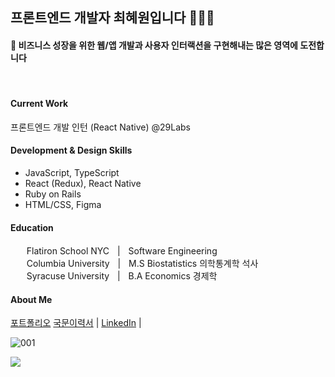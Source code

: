 ## 프론트엔드 개발자 최혜원입니다 👩🏻‍💻

#### 🌱 비즈니스 성장을 위한 웹/앱 개발과 사용자 인터랙션을 구현해내는 많은 영역에 도전합니다

<br>

#### Current Work
프론트엔드 개발 인턴 (React Native) @29Labs 

#### Development & Design Skills  
- JavaScript, TypeScript
- React (Redux), React Native
- Ruby on Rails
- HTML/CSS, Figma

#### Education
ㅤㅤFlatiron School NYCㅤ|ㅤSoftware Engineering
<br>
ㅤㅤColumbia Universityㅤ|ㅤM.S Biostatistics 의학통계학 석사
<br>
ㅤㅤSyracuse Universityㅤ|ㅤB.A Economics 경제학

#### About Me
[포트폴리오](https://frontendhyeni.tistory.com/2) 
[국문이력서](https://hyewonchoi.notion.site/44ac003d3beb4c00b494de8144a69f2c) |
[LinkedIn](https://www.linkedin.com/in/katiehchoi/) |

![001](https://user-images.githubusercontent.com/33072677/158925611-f6a6ce92-a1ad-4a60-8efb-d5b17d694d16.png)

![](https://komarev.com/ghpvc/?username=katieeech)

<!--
**katiehyewonchoi/katiehyewonchoi** is a ✨ _special_ ✨ repository because its `README.md` (this file) appears on your GitHub profile.

Here are some ideas to get you started:

- 🔭 I’m currently working on ...
- 🌱 I’m currently learning ...
- 👯 I’m looking to collaborate on ...
- 🤔 I’m looking for help with ...
- 💬 Ask me about ...
- 📫 How to reach me: ...
- 😄 Pronouns: ...
- ⚡ Fun fact: ...


[LinkedIn](https://www.linkedin.com/in/katiehchoi/)
<br>
[Email](hyewonchoi31@gmail.com)
<br>


I'm a frontend developer, who loves to design and code, currently working @29labs in Seoul, Korea
<br>

<br>

#### Development & Design Skills 🌱  
- JavaScript, TypeScript
- React, React Native, Redux
- Ruby on Rails
- Semantic HTML, CSS, Figma 🎨

#### Contact Info
hyewonchoi31@gmail.com
<br>
https://www.linkedin.com/in/katiehchoi/
<br>
-->
